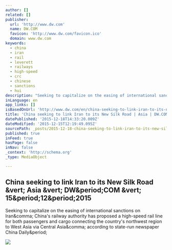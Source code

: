 ```yaml
---
author: []
related: []
publisher:
  url: 'http://www.dw.com'
  name: DW.COM
  favicon: 'http://www.dw.com/favicon.ico'
  domain: www.dw.com
keywords:
  - china
  - iran
  - rail
  - leverett
  - railways
  - high-speed
  - crc
  - chinese
  - sanctions
  - hui
description: "Seeking to capitalize on the easing of international sanctions on Iran, China's railway authority has proposed a high-speed rail line for both passengers and cargo connecting the country's northwest region to West Asia via Central Asia, according to state-run newspaper China Daily."
inLanguage: en
app_links: []
isBasedOnUrl: 'http://www.dw.com/en/china-seeking-to-link-iran-to-its-new-silk-road/a-18917586?maca=en-RSS_en_Flipboard-9487-xml-media'
title: 'China seeking to link Iran to its New Silk Road | Asia | DW.COM | 15.12.2015'
datePublished: '2015-12-18T14:33:20.009Z'
dateModified: '2015-12-15T12:19:49.095Z'
sourcePath: _posts/2015-12-18-china-seeking-to-link-iran-to-its-new-silk-road-or-asia-or-dw.md
published: true
inFeed: true
hasPage: false
inNav: false
_context: 'http://schema.org'
_type: MediaObject

---
```

<article style=""><h1>China seeking to link Iran to its New Silk Road &amp;vert; Asia &amp;vert; DW&amp;period;COM &amp;vert; 15&amp;period;12&amp;period;2015</h1><p>Seeking to capitalize on the easing of international sanctions on Iran&amp;comma; China's railway authority has proposed a high-speed rail line for both passengers and cargo connecting the country's northwest region to West Asia via Central Asia&amp;comma; according to state-run newspaper China Daily&amp;period;</p><img src="http://www.dw.com/image/0,,15634702_304,00.jpg" /></article>